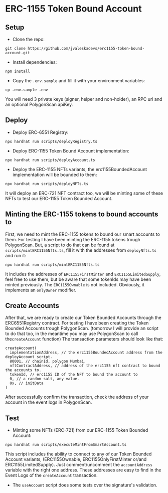 # ERC-1155 Token Bound Account

## Setup
- Clone the repo:
```
git clone https://github.com/jvaleskadevs/erc1155-token-bound-account.git
```
- Install dependencies:
```
npm install
```
- Copy the `.env.sample` and fill it with your environment variables:
```
cp .env.sample .env
```
You will need 3 private keys (signer, helper and non-holder), an RPC url and an optional PolygonScan apiKey.

## Deploy
- Deploy ERC-6551 Registry:
```
npx hardhat run scripts/deployRegistry.ts
```
- Deploy ERC-1155 Token Bound Account implementation:
```
npx hardhat run scripts/deployAccount.ts
```
- Deploy the ERC-1155 NFTs variants, the erc1155BoundedAccount implementation will be bounded to them:
```
npx hardhat run scripts/deployNFTs.ts
```
It will deploy an ERC-721 NFT contract too, we will be minting some of these NFTs to test our ERC-1155 Token Bounded Account.

## Minting the ERC-1155 tokens to bound accounts to
First, we need to mint the ERC-1155 tokens to bound our smart accounts to them.
For testing I have been minting the ERC-1155 tokens trough PolygonScan.
But, a script to do that can be found at `scripts/mintERC1155Nfts.ts`, fill it with the addresses from `deployNfts.ts` and run it:
```
npx hardhat run scripts/mintERC1155Nfts.ts
```
It includes the addresses of `ERC1155FirstMinter` and `ERC1155LimitedSupply`, feel free to use them, but be aware that some tokenIds may have been minted previously. The `ERC1155Ownable` is not included. Obviously, it implements an `onlyOwner` modifier.

## Create Accounts
After that, we are ready to create our Token Bounded Accounts through the ERC6551Registry contract. 
For testing I have been creating the Token Bounded Accounts trough PolygonScan.
(tomorrow I will provide an script to do that too, in the meantime you may use PolygonScan to call the`createAccount` function)
The transaction parameters should look like that:
```
createAccount(
  implementationAddress, // the erc1155BoundedAccount address from the deployAccount script.
  80001, // chainId, polygon Mumbai.
  nftContractAddress, // address of the erc1155 nft contract to bound the accounts to.
  tokenId, // erc1155 ID of the NFT to bound the account to
  0, // a random salt, any value.
  0x, // initData
)
```
After successfully confirm the transaction, check the address of your account in the event logs in PolygonScan.

## Test
- Minting some NFTs (ERC-721) from our ERC-1155 Token Bounded Account:
```
npx hardhat run scripts/executeMintFromSmartAccount.ts
```
This script includes the ability to connect to any of our Token Bounded Account variants, (ERC1155Ownable, ERC1155OnlyFirstMinter or/and ERC1155LimitedSupply). Just comment/uncomment the `accountAddress` variable with the right one address.
These addresses are easy to find in the Event Logs of the `createAccount` transaction.

- The `useAccount` script does some tests over the signature's validation.

